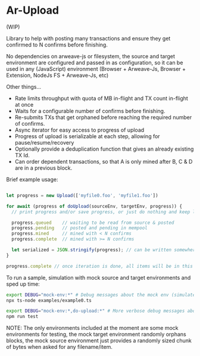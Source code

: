 Ar-Upload
=========

(WIP)

Library to help with posting many transactions and ensure they get confirmed to N confirms
before finishing.

No dependencies on arweave-js or filesystem, the source and target environment
are configured and passed in as configuration, so it can be used in any (JavaScript)
environment (Browser + Arweave-Js, Browser + Extension, NodeJs FS + Arweave-Js, etc)

Other things...

- Rate limits throughput with quota of MB in-flight and TX count in-flight at once
- Waits for a configurable number of confirms before finishing.
- Re-submits TXs that get orphaned before reaching the required number of confirms.
- Async iterator for easy access to progress of upload
- Progress of upload is serializable at each step, allowing for pause/resume/recovery
- Optionally provide a deduplication function that gives an already existing TX Id.
- Can order dependent transactions, so that A is only mined after B, C & D are in a previous block.

Brief example usage:

```typescript

let progress = new Upload(['myfile0.foo', 'myfile1.foo'])

for await (progress of doUpload(sourceEnv, targetEnv, progress)) {
  // print progress and/or save progress, or just do nothing and keep looping until we are done.

  progress.queued    // waiting to be read from source & posted
  progress.pending   // posted and pending in mempool
  progress.mined     // mined with < N confirms
  progress.complete  // mined with >= N confirms

  let serialized = JSON.stringify(progress); // can be written somewhere and de-serialized later.
}

progress.complete // once iteration is done, all items will be in this list with corresponding Tx ids, other lists will be empty.

```

To run a sample, simulation with mock source and target environments and sped up time:

```bash
export DEBUG="mock-env:*" # Debug messages about the mock env (simulated orphaned blocks)
npx ts-node examples/example0.ts

```

```bash
export DEBUG="mock-env:*,do-upload:*" # More verbose debug messages about the queing & progress too.
npm run test
```

NOTE: The only environments included at the moment are some mock environments for testing, the mock target environment randomly orphans blocks, the mock source environment just provides a randomly sized chunk of bytes
when asked for any filename/item.

